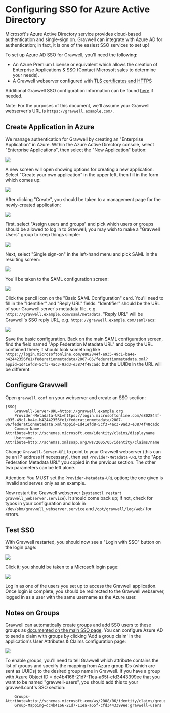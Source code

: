 # Configuring SSO for Azure Active Directory

Microsoft's Azure Active Directory service provides cloud-based authentication and single-sign on. Gravwell can integrate with Azure AD for authentication; in fact, it is one of the easiest SSO services to set up!

To set up Azure AD SSO for Gravwell, you'll need the following:

* An Azure Premium License or equivalent which allows the creation of Enterprise Applications & SSO (Contact Microsoft sales to determine your needs).
* A Gravwell webserver configured with [TLS certificates and HTTPS](#!configuration/certificates.md)

Additional Gravwell SSO configuration information can be found [here](#!configuration/sso.md) if needed.

Note: For the purposes of this document, we'll assume your Gravwell webserver's URL is `https://gravwell.example.com/`.

## Create Application in Azure

We manage authentication for Gravwell by creating an "Enterprise Application" in Azure. Within the Azure Active Directory console, select "Enterprise Applications", then select the "New Application" button:

![](applications.png)

A new screen will open showing options for creating a new application. Select "Create your own application" in the upper left, then fill in the form which comes up:

![](newapp.png)

After clicking "Create", you should be taken to a management page for the newly-created application:

![](newapp2.png)

First, select "Assign users and groups" and pick which users or groups should be allowed to log in to Gravwell; you may wish to make a "Gravwell Users" group to keep things simple:

![](groups.png)

Next, select "Single sign-on" in the left-hand menu and pick SAML in the resulting screen:

![](saml.png)

You'll be taken to the SAML configuration screen:

![](saml2.png)

 Click the pencil icon on the "Basic SAML Configuration" card. You'll need to fill in the "Identifier" and "Reply URL" fields. "Identifier" should be the URL of your Gravwell server's metadata file, e.g. `https://gravwell.example.com/saml/metadata`. "Reply URL" will be Gravwell's SSO reply URL, e.g. `https://gravwell.example.com/saml/acs`:

![](basic.png)

Save the basic configuration. Back on the main SAML configuration screen, find the field named "App Federation Metadata URL" and copy the URL contained there; it should look something like `https://login.microsoftonline.com/e802844f-e935-49c1-ba4e-b42442356fe1/federationmetadata/2007-06/federationmetadata.xml?appid=1d41efd8-5cf3-4ac3-9ad3-e3874f48cadc` but the UUIDs in the URL will be different.

## Configure Gravwell

Open `gravwell.conf` on your webserver and create an SSO section:

```
[SSO]
	Gravwell-Server-URL=https://gravwell.example.org
	Provider-Metadata-URL=https://login.microsoftonline.com/e802844f-e935-49c1-ba4e-b42442356fe1/federationmetadata/2007-06/federationmetadata.xml?appid=1d41efd8-5cf3-4ac3-9ad3-e3874f48cadc
	Common-Name-Attribute=http://schemas.microsoft.com/identity/claims/displayname
	Username-Attribute=http://schemas.xmlsoap.org/ws/2005/05/identity/claims/name
```

Change `Gravwell-Server-URL` to point to your Gravwell webserver (this can be an IP address if necessary), then set `Provider-Metadata-URL` to the "App Federation Metadata URL" you copied in the previous section. The other two parameters can be left alone.

Attention: You MUST set the `Provider-Metadata-URL` option; the one given is invalid and serves only as an example.

Now restart the Gravwell webserver (`systemctl restart gravwell_webserver.service`). It should come back up; if not, check for typos in your configuration and look in `/dev/shm/gravwell_webserver.service` and `/opt/gravwell/log/web/` for errors.

## Test SSO

With Gravwell restarted, you should now see a "Login with SSO" button on the login page:

![](gravlogin.png)

Click it; you should be taken to a Microsoft login page:

![](login.png)

Log in as one of the users you set up to access the Gravwell application. Once login is complete, you should be redirected to the Gravwell webserver, logged in as a user with the same username as the Azure user.

## Notes on Groups

Gravwell can automatically create groups and add SSO users to these groups as [documented on the main SSO page](#!configuration/sso.md). You can configure Azure AD to send a claim with groups by clicking 'Add a group claim' in the application's User Attributes & Claims configuration page:

![](groups.png)

To enable groups, you'll need to tell Gravwell which attribute contains the list of groups and specify the mapping from Azure group IDs (which are sent as UUIDs) to the desired group name in Gravwell. If you have a group with Azure Object ID = dc4b4166-21d7-11ea-a65f-cfd3443399ee that you want to be named "gravwell-users", you should add this to your gravwell.conf's SSO section:

```
	Groups-Attribute=http://schemas.microsoft.com/ws/2008/06/identity/claims/groups
	Group-Mapping=dc4b4166-21d7-11ea-a65f-cfd3443399ee:gravwell-users
```
